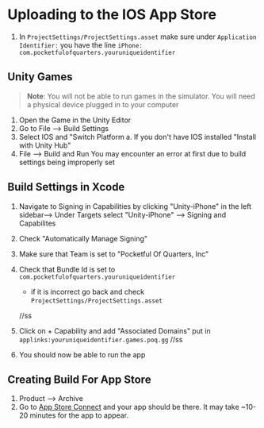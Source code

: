 # Uploading to the IOS App Store

1. In `ProjectSettings/ProjectSettings.asset` make sure under `Application
   Identifier:` you have the line `iPhone:
   com.pocketfulofquarters.youruniqueidentifier`

## Unity Games
> **Note**: You will not be able to run games in the simulator. You will need a
> physical device plugged in to your computer
1. Open the Game in the Unity Editor
2. Go to File --> Build Settings
3. Select IOS and "Switch Platform a. If you don't have IOS installed "Install
    with Unity Hub"
4. File --> Build and Run You may encounter an error at first due to build
settings being improperly set

## Build Settings in Xcode
1. Navigate to Signing in Capabilities by clicking "Unity-iPhone" in the left
   sidebar--> Under Targets select "Unity-iPhone" --> Signing and Capabilites
2. Check "Automatically Manage Signing"
3. Make sure that Team is set to "Pocketful Of Quarters, Inc"
4. Check that Bundle Id is set to `com.pocketfulofquarters.youruniqueidentifier`
    - if it is incorrect go back and check
      `ProjectSettings/ProjectSettings.asset`

    //ss
5. Click on + Capability and add "Associated Domains" put in
    `applinks:youruniqueidentifier.games.poq.gg` //ss
6. You should now be able to run the app

## Creating Build For App Store
1. Product --> Archive
2. Go to [App Store Connect](https://appstoreconnect.apple.com/apps) and your
   app should be there. It may take ~10-20 minutes for the app to appear.

